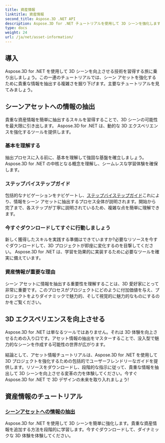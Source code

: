 ```yaml
---
title: 資産情報
linktitle: 資産情報
second_title: Aspose.3D .NET API
description: Aspose.3D for .NET チュートリアルを使用して 3D シーンを強化します。貴重な資産情報を抽出してダイナミック 3D エクスペリエンスを強化する技術を発見します。ダウンロード中！
type: docs
weight: 24
url: /ja/net/asset-information/
---
```


## 導入

Aspose.3D for .NET を使用して 3D シーンを向上させる技術を習得する旅に乗り出しましょう。この一連のチュートリアルでは、シーン アセットを強化するために貴重な情報を抽出する複雑さを掘り下げます。主要なチュートリアルを見てみましょう。

## シーンアセットへの情報の抽出

貴重な資産情報を簡単に抽出するスキルを習得することで、3D シーンの可能性を最大限に引き出します。 Aspose.3D for .NET は、動的な 3D エクスペリエンスを強化するツールを提供します。

### 基本を理解する

抽出プロセスに入る前に、基本を理解して強固な基盤を確立しましょう。 Aspose.3D for .NET の中核となる概念を理解し、シームレスな学習体験を確保します。

### ステップバイステップガイド

包括的なナビゲーションをナビゲートし、[ステップバイステップガイド](./information-to-scene/)これにより、情報をシーン アセットに抽出するプロセス全体が説明されます。開始から完了まで、各ステップが丁寧に説明されているため、複雑な点を簡単に理解できます。

### 今すぐダウンロードしてすぐに行動しましょう

新しく獲得したスキルを実践する準備はできていますか?必要なリソースを今すぐダウンロードして、3D プロジェクトが即座に変化するのを目撃してください。 Aspose.3D for .NET は、学習を効果的に実装するために必要なツールを確実に備えています。

### 資産情報が重要な理由

シーン アセットに情報を抽出する重要性を理解することは、3D 愛好家にとって非常に重要です。このプロセスがプロジェクトにどのように付加価値を与え、プロジェクトをよりダイナミックで魅力的、そして視覚的に魅力的なものにするのかをご覧ください。

## 3D エクスペリエンスを向上させる

Aspose.3D for .NET は単なるツールではありません。それは 3D 体験を向上させるための入り口です。アセット情報の抽出をマスターすることで、没入型で魅力的なシーンを作成する可能性の世界が広がります。

結論として、アセット情報チュートリアルは、Aspose.3D for .NET を使用して 3D プロジェクトを強化するための包括的でユーザーフレンドリーなガイドを提供します。リソースをダウンロードし、段階的な指示に従って、貴重な情報を抽出して 3D シーンを向上させる変革の力を体験してください。今すぐ Aspose.3D for .NET で 3D デザインの未来を取り入れましょう!
## 資産情報のチュートリアル
### [シーンアセットへの情報の抽出](./information-to-scene/)
Aspose.3D for .NET を使用して 3D シーンを簡単に強化します。貴重な資産情報を追加する方法を段階的に学習します。今すぐダウンロードして、ダイナミックな 3D 体験を体験してください。